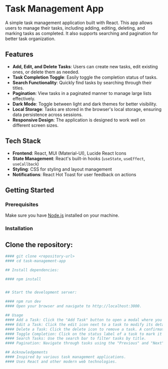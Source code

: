 # Task Management App

A simple task management application built with React. This app allows users to manage their tasks, including adding, editing, deleting, and marking tasks as completed. It also supports searching and pagination for better task organization.

## Features

- **Add, Edit, and Delete Tasks**: Users can create new tasks, edit existing ones, or delete them as needed.
- **Task Completion Toggle**: Easily toggle the completion status of tasks.
- **Search Functionality**: Quickly find tasks by searching through their titles.
- **Pagination**: View tasks in a paginated manner to manage large lists effectively.
- **Dark Mode**: Toggle between light and dark themes for better visibility.
- **Local Storage**: Tasks are stored in the browser's local storage, ensuring data persistence across sessions.
- **Responsive Design**: The application is designed to work well on different screen sizes.

## Tech Stack

- **Frontend**: React, MUI (Material-UI), Lucide React Icons
- **State Management**: React's built-in hooks (`useState`, `useEffect`, `useCallback`)
- **Styling**: CSS for styling and layout management
- **Notifications**: React Hot Toast for user feedback on actions

## Getting Started

### Prerequisites

Make sure you have [Node.js](https://nodejs.org/) installed on your machine.

### Installation

## Clone the repository:
   ```bash
  #### git clone <repository-url>
  #### cd task-management-app

## Install dependencies:

#### npm install


## Start the development server:

#### npm run dev
#### Open your browser and navigate to http://localhost:3000.

## Usage
#### Add a Task: Click the "Add Task" button to open a modal where you can enter the task details.
#### Edit a Task: Click the edit icon next to a task to modify its details.
#### Delete a Task: Click the delete icon to remove a task. A confirmation dialog will appear to confirm the action.
#### Toggle Completion: Click on the status label of a task to mark it as completed or ongoing.
#### Search Tasks: Use the search bar to filter tasks by title.
#### Pagination: Navigate through tasks using the "Previous" and "Next" buttons.

## Acknowledgements
#### Inspired by various task management applications.
#### Uses React and other modern web technologies.

